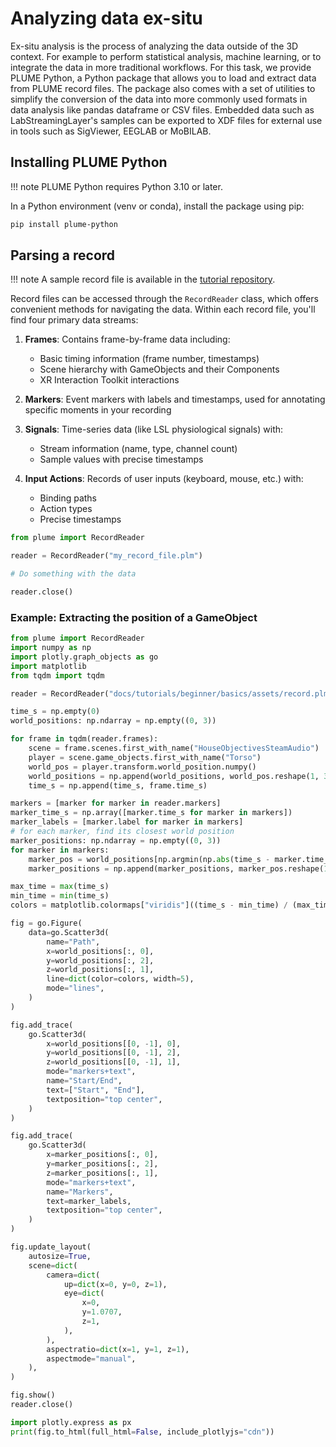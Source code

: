 # Analyzing data ex-situ

Ex-situ analysis is the process of analyzing the data outside of the 3D context. For example to perform statistical
analysis, machine learning, or to integrate the data in more traditional workflows. For this task, we provide PLUME
Python, a Python package that allows you to load and extract data from PLUME record files. The package also comes with a
set of utilities to simplify the conversion of the data into more commonly used formats in data analysis like pandas
dataframe or CSV files. Embedded data such as LabStreamingLayer's samples can be exported to XDF files for external use
in tools such as SigViewer, EEGLAB or MoBILAB.

## Installing PLUME Python

!!! note
PLUME Python requires Python 3.10 or later.

In a Python environment (venv or conda), install the package using pip:

```bash
pip install plume-python
```

## Parsing a record

!!! note
A sample record file is available in the [tutorial repository](https://www.github.com/liris-xr/PLUME-Tutorial-Basics).

Record files can be accessed through the `RecordReader` class, which offers convenient methods for navigating the data. Within each record file, you'll find four primary data streams:

1. **Frames**: Contains frame-by-frame data including:
    - Basic timing information (frame number, timestamps)
    - Scene hierarchy with GameObjects and their Components
    - XR Interaction Toolkit interactions

2. **Markers**: Event markers with labels and timestamps, used for annotating specific moments in your recording

3. **Signals**: Time-series data (like LSL physiological signals) with:
    - Stream information (name, type, channel count)
    - Sample values with precise timestamps

4. **Input Actions**: Records of user inputs (keyboard, mouse, etc.) with:
    - Binding paths
    - Action types
    - Precise timestamps

```python linenums="1"
from plume import RecordReader

reader = RecordReader("my_record_file.plm")

# Do something with the data

reader.close()
```

### Example: Extracting the position of a GameObject

```python exec="on" source="above" linenums="1" session="record-parsing"
from plume import RecordReader
import numpy as np
import plotly.graph_objects as go
import matplotlib
from tqdm import tqdm

reader = RecordReader("docs/tutorials/beginner/basics/assets/record.plm")

time_s = np.empty(0)
world_positions: np.ndarray = np.empty((0, 3))

for frame in tqdm(reader.frames):
    scene = frame.scenes.first_with_name("HouseObjectivesSteamAudio")
    player = scene.game_objects.first_with_name("Torso")
    world_pos = player.transform.world_position.numpy()
    world_positions = np.append(world_positions, world_pos.reshape(1, 3), axis=0)
    time_s = np.append(time_s, frame.time_s)

markers = [marker for marker in reader.markers]
marker_time_s = np.array([marker.time_s for marker in markers])
marker_labels = [marker.label for marker in markers]
# for each marker, find its closest world position
marker_positions: np.ndarray = np.empty((0, 3))
for marker in markers:
    marker_pos = world_positions[np.argmin(np.abs(time_s - marker.time_s))]
    marker_positions = np.append(marker_positions, marker_pos.reshape(1, 3), axis=0)

max_time = max(time_s)
min_time = min(time_s)
colors = matplotlib.colormaps["viridis"]((time_s - min_time) / (max_time - min_time))

fig = go.Figure(
    data=go.Scatter3d(
        name="Path",
        x=world_positions[:, 0],
        y=world_positions[:, 2],
        z=world_positions[:, 1],
        line=dict(color=colors, width=5),
        mode="lines",
    )
)

fig.add_trace(
    go.Scatter3d(
        x=world_positions[[0, -1], 0],
        y=world_positions[[0, -1], 2],
        z=world_positions[[0, -1], 1],
        mode="markers+text",
        name="Start/End",
        text=["Start", "End"],
        textposition="top center",
    )
)

fig.add_trace(
    go.Scatter3d(
        x=marker_positions[:, 0],
        y=marker_positions[:, 2],
        z=marker_positions[:, 1],
        mode="markers+text",
        name="Markers",
        text=marker_labels,
        textposition="top center",
    )
)

fig.update_layout(
    autosize=True,
    scene=dict(
        camera=dict(
            up=dict(x=0, y=0, z=1),
            eye=dict(
                x=0,
                y=1.0707,
                z=1,
            ),
        ),
        aspectratio=dict(x=1, y=1, z=1),
        aspectmode="manual",
    ),
)

fig.show()
reader.close()
```

```python exec="true" html="true" session="record-parsing"
import plotly.express as px
print(fig.to_html(full_html=False, include_plotlyjs="cdn"))
```
